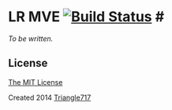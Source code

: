 # LR MVE [![Build Status](https://travis-ci.org/le717/LR-MVE.svg)](https://travis-ci.org/le717/LR-MVE) # #

_To be written._

## License ##
[The MIT License](LICENSE)

Created 2014 [Triangle717](http://le717.github.io)
